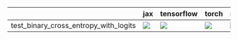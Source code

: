 |                                       | jax                                                                                                                                                                                | tensorflow                                                                                                                                          | torch                                                                                                                                               | numpy                                                                                                                                               |
|:--------------------------------------|:-----------------------------------------------------------------------------------------------------------------------------------------------------------------------------------|:----------------------------------------------------------------------------------------------------------------------------------------------------|:----------------------------------------------------------------------------------------------------------------------------------------------------|:----------------------------------------------------------------------------------------------------------------------------------------------------|
| test_binary_cross_entropy_with_logits | <a href="https://github.com/unifyai/ivy/actions/runs/4301928602/jobs/7499798636" rel="noopener noreferrer" target="_blank"><img src=https://img.shields.io/badge/-failure-red></a> | <a href="https://github.com/unifyai/ivy/actions/" rel="noopener noreferrer" target="_blank"><img src=https://img.shields.io/badge/-failure-red></a> | <a href="https://github.com/unifyai/ivy/actions/" rel="noopener noreferrer" target="_blank"><img src=https://img.shields.io/badge/-failure-red></a> | <a href="https://github.com/unifyai/ivy/actions/" rel="noopener noreferrer" target="_blank"><img src=https://img.shields.io/badge/-failure-red></a> |